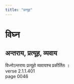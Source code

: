 ```yaml
---
title: "प्रत्यूह"
---
```


# विघ्न
## अन्तराय, प्रत्यूह, व्यवाय
विध्नोऽन्तरायः प्रत्यूहो व्यवायश्च प्रकीर्तितः ।<br />verse 2.1.1.401<br />page 0046

